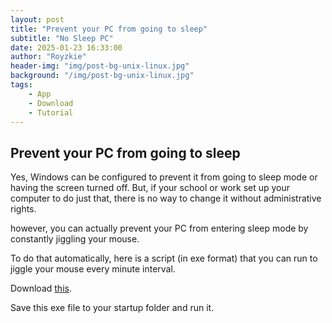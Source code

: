 ```yaml
---
layout: post
title: "Prevent your PC from going to sleep"
subtitle: "No Sleep PC"
date: 2025-01-23 16:33:00
author: "Royzkie"
header-img: "img/post-bg-unix-linux.jpg"
background: "/img/post-bg-unix-linux.jpg"
tags:
    - App
    - Download
    - Tutorial
---
```


<h2>Prevent your PC from going to sleep</h2>

<p>Yes, Windows can be configured to prevent it from going to sleep mode or having the screen turned off. But, if your school or work set up your computer to do just that, there is no way to change it without administrative rights.</p>

<p>however, you can actually prevent your PC from entering sleep mode by constantly jiggling your mouse.</p>

<p>To do that automatically, here is a script (in exe format) that you can run to jiggle your mouse every minute interval.</p>

<p>Download <a href="/download/NoSleep1m.zip" target="_blank">this</a>.

<p>Save this exe file to your startup folder and run it.</p>
